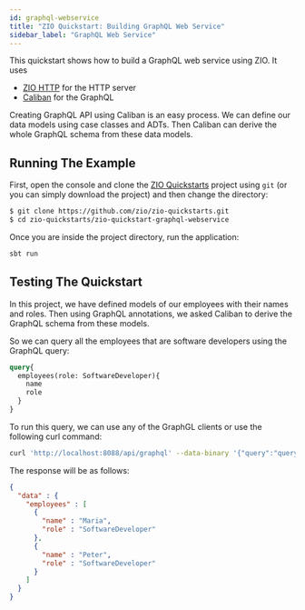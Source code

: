 ```yaml
---
id: graphql-webservice
title: "ZIO Quickstart: Building GraphQL Web Service"
sidebar_label: "GraphQL Web Service"
---
```


This quickstart shows how to build a GraphQL web service using ZIO. It uses
- [ZIO HTTP](https://zio.dev/zio-http/) for the HTTP server
- [Caliban](https://ghostdogpr.github.io/caliban/) for the GraphQL

Creating GraphQL API using Caliban is an easy process. We can define our data models using case classes and ADTs. Then Caliban can derive the whole GraphQL schema from these data models.

## Running The Example

First, open the console and clone the [ZIO Quickstarts](https://github.com/zio/zio-quickstarts) project using `git` (or you can simply download the project) and then change the directory:

```bash 
$ git clone https://github.com/zio/zio-quickstarts.git
$ cd zio-quickstarts/zio-quickstart-graphql-webservice
```

Once you are inside the project directory, run the application:

```bash
sbt run
```

## Testing The Quickstart

In this project, we have defined models of our employees with their names and roles. Then using GraphQL annotations, we asked Caliban to derive the GraphQL schema from these models.

So we can query all the employees that are software developers using the GraphQL query:

```graphql
query{
  employees(role: SoftwareDeveloper){
    name
    role
  }
}
```

To run this query, we can use any of the GraphGL clients or use the following curl command:

```bash
curl 'http://localhost:8088/api/graphql' --data-binary '{"query":"query{\n employees(role: SoftwareDeveloper){\n name\n role\n}\n}"}'
```

The response will be as follows:

```json
{
  "data" : {
    "employees" : [
      {
        "name" : "Maria",
        "role" : "SoftwareDeveloper"
      },
      {
        "name" : "Peter",
        "role" : "SoftwareDeveloper"
      }
    ]
  }
}
```
